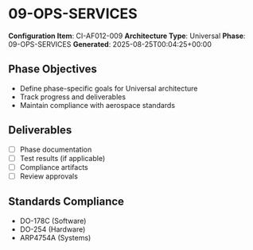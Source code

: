 # 09-OPS-SERVICES

**Configuration Item**: CI-AF012-009
**Architecture Type**: Universal
**Phase**: 09-OPS-SERVICES
**Generated**: 2025-08-25T00:04:25+00:00

## Phase Objectives
- Define phase-specific goals for Universal architecture
- Track progress and deliverables
- Maintain compliance with aerospace standards

## Deliverables
- [ ] Phase documentation
- [ ] Test results (if applicable)
- [ ] Compliance artifacts
- [ ] Review approvals

## Standards Compliance
- DO-178C (Software)
- DO-254 (Hardware)
- ARP4754A (Systems)
